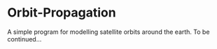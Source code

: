 # Orbit-Propagation
A simple program for modelling satellite orbits around the earth. To be continued...
